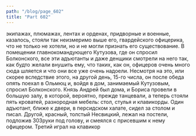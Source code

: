 ```yaml
---
path: "/blog/page_602"
title: "Part 602"
---
```


 экипажах, плюмажах, лентах и орденах, придворные и военные, казалось, стояли так неизмеримо выше его, гвардейского офицерика, что не только не хотели, но и не могли признать его существование. В помещении главнокомандующего Кутузова, где он спросил Болконского, все эти адъютанты и даже денщики смотрели на него так, как будто желали внушить ему, что таких, как он, офицеров очень много сюда шляется и что они все уже очень надоели. Несмотря на это, или скорее вследствие этого, на другой день, 15-го числа, он после обеда опять поехал в Ольмюц и, войдя в дом, занимаемый Кутузовым, спросил Болконского. Князь Андрей был дома, и Бориса провели в большую залу, в которой, вероятно, прежде танцевали, а теперь стояли пять кроватей, разнородная мебель: стол, стулья и клавикорды. Один адъютант, ближе к двери, в персидском халате, сидел за столом и писал. Другой, красный, толстый Несвицкий, лежал на постели, подложив 303руки под голову, и смеялся с присевшим к нему офицером. Третий играл на клавикор
